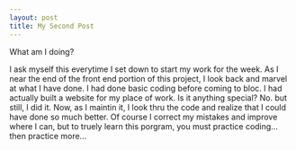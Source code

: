 ```yaml
---
layout: post
title: My Second Post
---
```

What am I doing?

I ask myself this everytime I set down to start my work for the week.  As I near the end of the front end portion of this project, I look back and marvel at what I have done.  I had done basic coding before coming to bloc.  I had actually built a website for my place of work.  Is it anything special?  No.  but still, I did it.  Now, as I maintin it, I look thru the code and realize that I could have done so much better.  Of course I correct my mistakes and improve where I can, but to truely learn this porgram, you must practice coding...  then practice more...  